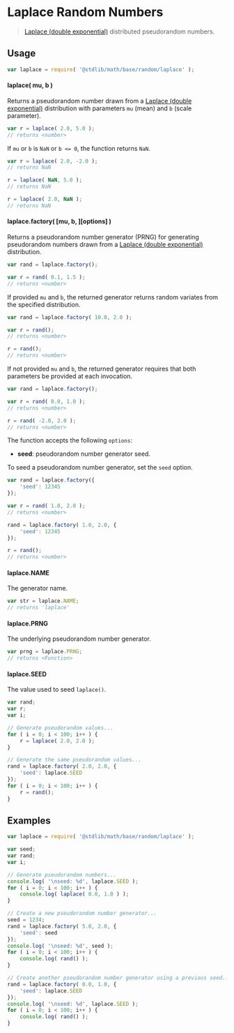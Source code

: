 # Laplace Random Numbers

> [Laplace (double exponential)][laplace] distributed pseudorandom numbers.


<section class="usage">

## Usage

``` javascript
var laplace = require( '@stdlib/math/base/random/laplace' );
```

#### laplace( mu, b )

Returns a pseudorandom number drawn from a [Laplace (double exponential)][laplace] distribution with parameters `mu` (mean) and `b` (scale parameter).

``` javascript
var r = laplace( 2.0, 5.0 );
// returns <number>
```

If `mu` or `b` is `NaN` or `b <= 0`, the function returns `NaN`.

``` javascript
var r = laplace( 2.0, -2.0 );
// returns NaN

r = laplace( NaN, 5.0 );
// returns NaN

r = laplace( 2.0, NaN );
// returns NaN
```

#### laplace.factory( \[mu, b, \]\[options\] )

Returns a pseudorandom number generator (PRNG) for generating pseudorandom numbers drawn from a [Laplace (double exponential)][laplace] distribution.

``` javascript
var rand = laplace.factory();

var r = rand( 0.1, 1.5 );
// returns <number>
```

If provided `mu` and `b`, the returned generator returns random variates from the specified distribution.

``` javascript
var rand = laplace.factory( 10.0, 2.0 );

var r = rand();
// returns <number>

r = rand();
// returns <number>
```

If not provided `mu` and `b`, the returned generator requires that both parameters be provided at each invocation.

``` javascript
var rand = laplace.factory();

var r = rand( 0.0, 1.0 );
// returns <number>

r = rand( -2.0, 2.0 );
// returns <number>
```

The function accepts the following `options`:

* __seed__: pseudorandom number generator seed.

To seed a pseudorandom number generator, set the `seed` option.

``` javascript
var rand = laplace.factory({
    'seed': 12345
});

var r = rand( 1.0, 2.0 );
// returns <number>

rand = laplace.factory( 1.0, 2.0, {
    'seed': 12345
});

r = rand();
// returns <number>
```

#### laplace.NAME

The generator name.

``` javascript
var str = laplace.NAME;
// returns 'laplace'
```

#### laplace.PRNG

The underlying pseudorandom number generator.

``` javascript
var prng = laplace.PRNG;
// returns <Function>
```

#### laplace.SEED

The value used to seed `laplace()`.

``` javascript
var rand;
var r;
var i;

// Generate pseudorandom values...
for ( i = 0; i < 100; i++ ) {
    r = laplace( 2.0, 2.0 );
}

// Generate the same pseudorandom values...
rand = laplace.factory( 2.0, 2.0, {
    'seed': laplace.SEED
});
for ( i = 0; i < 100; i++ ) {
    r = rand();
}
```

</section>

<!-- /.usage -->


<section class="examples">

## Examples

``` javascript
var laplace = require( '@stdlib/math/base/random/laplace' );

var seed;
var rand;
var i;

// Generate pseudorandom numbers...
console.log( '\nseed: %d', laplace.SEED );
for ( i = 0; i < 100; i++ ) {
    console.log( laplace( 0.0, 1.0 ) );
}

// Create a new pseudorandom number generator...
seed = 1234;
rand = laplace.factory( 5.0, 2.0, {
    'seed': seed
});
console.log( '\nseed: %d', seed );
for ( i = 0; i < 100; i++ ) {
    console.log( rand() );
}

// Create another pseudorandom number generator using a previous seed...
rand = laplace.factory( 0.0, 1.0, {
    'seed': laplace.SEED
});
console.log( '\nseed: %d', laplace.SEED );
for ( i = 0; i < 100; i++ ) {
    console.log( rand() );
}
```

</section>

<!-- /.examples -->


<section class="links">

[laplace]: https://en.wikipedia.org/wiki/Laplace_distribution

</section>

<!-- /.links -->
